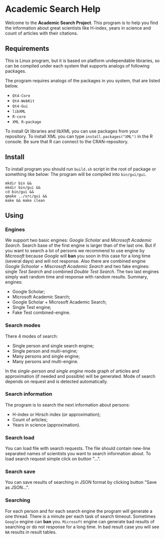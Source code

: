 # Academic Search Help

Welcome to the **Academic Search Project**. This program is to help you find the information about great scientists like H-index, years in science and count of articles with their citations.

## Requirements

This is Linux program, but it is based on platform undependable libraries, so can be compiled under each system that supports analogs of following packages.
 
The program requires analogs of the packages in you system, that are listed below.

* `Qt4-Core`
* `Qt4-WebKit`
* `Qt4-Gui`
* `libXML`
* `R-core`
* `XML R-package`

To install Qt libraries and libXML you can use packages from your repository.
To install XML you can type `install.packages("XML")` in the R console. Be sure that R can connect to the CRAN-repository.

## Install

To install program you should run `build.sh` script in the root of package or something like below:
The program will be compiled into `bin/gui/gui`.

    mkdir bin &&
    mkdir bin/gui &&
    cd bin/gui &&
    qmake ../src/gui &&
    make && make clean


## Using

### Engines

We support two basic engines: *Google Scholar* and *Microsoft Academic Search*.
Search base of the first engine is larger than of the last one.
But if you want to search a lot of persons we recommend to use engine by *Microsoft* because *Google* will
**ban** you soon in this case for a long time (several days) and will not response.
Also there are combined engine *Google Schoolar + Miscrosoft Academic Search* and
two fake engines: single *Test Search* and combined *Double Test Search*.
The two last engines simply wait random time and response with random results.
Summary, engines:

* Google Scholar;
* Microsoft Academic Search;
* Google Scholar + Microsoft Academic Search;
* Single Test engine;
* Fake Test combined-engine.

### Search modes

There 4 modes of search:

* Single person and single search engine;
* Single person and multi-engine;
* Many persons and single engine;
* Many persons and multi-engine.

In the *single-person and single engine* mode graph of articles and approximation
(if needed and possible) will be generated.
Mode of search depends on request and is detected automatically.

### Search information

The program is to search the next information about persons:

* H-index or Hirsch index (or approximation);
* Count of articles;
* Years in science (approximation).

### Search load

You can load file with search requests. The file should contain new-line separated names of scientists you want to search information about. To load search request simple click on button "...".

### Search save

You can save results of searching in JSON format by clicking button "Save as JSON...".

### Searching

For each person and for each search engine the program will generate a one thread.
There is a minute per each task of search timeout.
Sometimes `Google` engine can **ban** you.
`Microsoft` engine can generate bad results of searching or do not response for a long time.
In bad result case you will see `NA` results in result tables.
